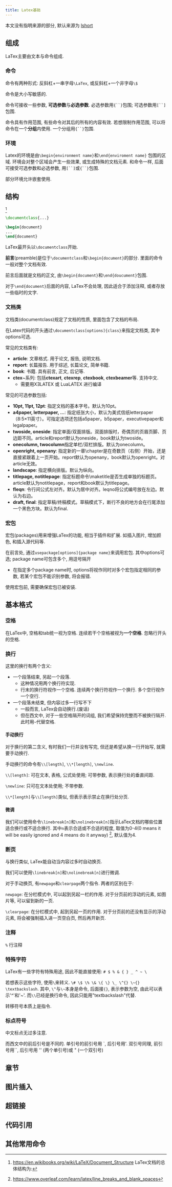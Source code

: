 ```yaml
---
title: Latex基础
---
```

本文没有指明来源的部分, 默认来源为 [lshort](https://ctan.org/pkg/lshort-zh-cn)

## 组成
LaTex主要由文本与命令组成.
### 命令
命令有两种形式: 反斜杠+一串字母`\LaTex`, 或反斜杠+一个非字母`\$`

命令是大小写敏感的.

命令可接收一些参数, **可选参数**与**必选参数**. 必选参数用`{``}`包围; 可选参数用`[``]`包围.

命令具有作用范围, 有些命令对其后的所有的内容有效. 若想限制作用范围, 可以将命令在一个**分组**内使用. 一个分组用`{``}`包围.

### 环境

Latex的环境是由`\begin{environment name}`和`\end{enviroment name}` 包围的区域. 环境会对整个区域会产生一些效果, 或生成特殊的文档元素. 和命令一样, 后面可接受可选参数和必选参数, 用`[``]`或`{``}`包围.

部分环境允许嵌套使用.

## 结构
[^structure]

[^structure]: <https://en.wikibooks.org/wiki/LaTeX/Document_Structure>
LaTex文档的总体结构为:
```LaTex
\documentclass{...}

\begin{document}
...
\end{document}
```
LaTex最开头以`\documentclass`开始.

**前言**(preamble)是位于`\documentclass`和`\begin{document}`的部分. 里面的命令一般对整个文档有效. 

前言后面就是文档的正文, 由`\begin{document}`和`\end{doucument}`包围.

对于`\end{document}`后面的内容, LaTex不会处理, 因此适合于添加注释, 或者存放一些临时的文字.

### 文档类

文档类(documentclass)规定了文档的性质, 里面包含了文档的布局. 

在Latex代码的开头通过`\documentclass[options]{class}`来指定文档类, 其中options可选.

常见的文档类有:
- **article**: 文章格式. 用于论文, 报告, 说明文档.
- **report**: 长篇报告. 用于综述, 长篇论文, 简单书籍.
- **book**: 书籍. 具有前言, 正文, 后记等.
- **ctex**~系列: 包括**ctexart**, **ctexrep**, **ctexbook**, **ctexbeamer**等. 支持中文.
  - 需要用XƎLATEX 或 LuaLATEX 进行编译

常见的可选参数包括:
- **10pt, 11pt, 12pt**: 指定文档的基本字号。默认为10pt。
- **a4paper, letterpaper, ...**: 指定纸张大小，默认为美式信纸letterpaper（8:5×11英寸）。可指定选项还包括a5paper，b5paper，executivepaper和legalpaper。
- **twoside, oneside**: 指定单面/双面排版。双面排版时，奇偶页的页眉页脚、页边距不同。article和report默认为oneside，book默认为twoside。
- **onecolumn, twocolumn**指定单栏/双栏排版。默认为onecolumn。
- **openright, openany**: 指定新的一章\chapter是在奇数页（右侧）开始，还是直接紧跟着上一页开始。report默认为openany，book默认为openright。对article无效。
- **landscape**: 指定横向排版。默认为纵向。
- **titlepage, notitlepage**: 指定标题命令\maketitle是否生成单独的标题页。article默认为notitlepage，report和book默认为titlepage。
- **fleqn**: 令行间公式左对齐。默认为居中对齐。leqno将公式编号放在左边。默认为右边。
- **draft, final**: 指定草稿/终稿模式。草稿模式下，断行不良的地方会在行尾添加一个黑色方块。默认为final.

### 宏包

宏包(packages)用来增强LaTex的功能, 相当于插件和扩展. 如插入图片, 增加颜色, 和插入源代码等.

在前言处, 通过`usepackage[options]{package name}`来调用宏包. 其中options可选; package name可包含多个, 用逗号隔开
- 在指定多个package name时, options将视作同时对多个宏包指定相同的参数, 若某个宏包不能识别参数, 将会报错.

使用宏包前, 需要确保宏包已被安装.

## 基本格式

### 空格
在LaTex中, 空格和tab统一视为空格. 连续若干个空格被视为**一个空格**. 忽略行开头的空格.

### 换行
这里的换行有两个含义: 
- 一个段落结束, 另起一个段落.
  - 这种情况用两个换行符实现.
  - 行末的换行符视作一个空格. 连续两个换行符视作一个换行. 多个空行视作一个空行.
- 一个段落未结束, 但内容过多一行写不下
  - 一般而言, LaTex会自动换行.(废话)
  - 但在西文中, 对于一些空格隔开的词组, 我们希望保持完整而不被换行隔开. 此时用`~`代替空格.

#### 手动换行
对于换行的第二含义, 有时我们一行并没有写完, 但还是希望从换一行开始写, 就需要手动换行.

手动换行的命令有`\\[length]`, `\\*[length]`, `\newline`.

`\\[length]`: 可在文本, 表格, 公式处使用; 可带参数, 表示换行处的垂直间距.

`\newline`: 只可在文本处使用; 不带参数.

`\\*[length]`与`\\[length]`类似, 但表示表示禁止在换行处分页.

#### 微调
我们可以使用命令`\linebreak[n]`和`\nolinebreak[n]`指示LaTex文档的哪些位置适合换行或不适合换行. 其中`n`表示合适或不合适的程度, 取值为0-4(0 means it will be easily ignored and 4 means do it anyway) [^linebreak], 默认值为4.

[^linebreak]: <https://www.overleaf.com/learn/latex/line_breaks_and_blank_spaces>
### 断页

与换行类似, LaTex能自动当内容过多时自动换页. 

我们可以使用`\linebreak[n]`和`\nolinebreak[n]`进行微调.

对于手动换页, 有`newpage`和`clearpage`两个指令. 两者的区别在于:

`newpage`: 在分栏模式中, 可以起到另起一栏的作用. 对于分页前的浮动的元素, 如图片等, 可以留到新的一页.

`\clearpage`: 在分栏模式中, 起到另起一页的作用. 对于分页前的还没有显示的浮动元素, 将会被强制插入进一页空白页, 然后再开新页.

### 注释

`%` 行注释

### 特殊字符
LaTex有一些字符有特殊用途, 因此不能直接使用:
`# $ % & { } _ ^ ~ \`

若想表示这些字符, 使用`\`来转义.
`\# \$ \% \& \{ \} \_ \^{} \~{} \textbackslash`. 其中, `\^`与`\~`本身是命令, 后面接`{}`, 表示参数为空, 由此可以表示'^'和'~'. 而`\\`已经是换行命令, 因此只能用"textbackslash"代替.

转移符号本质上是指令.

### 标点符号
中文标点无过多注意.

而西文中的前后引号是不同的. 单引号的前引号用 `, 后引号用'. 双引号同理, 前引号用``, 后引号用 '' (两个单引号)或 " (一个双引号) 


## 章节
## 图片插入
## 超链接
## 代码引用
## 其他常用命令